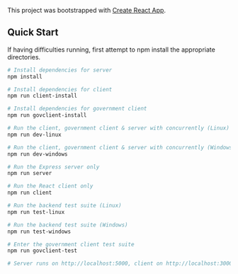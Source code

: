 This project was bootstrapped with [Create React App](https://github.com/facebookincubator/create-react-app).

## Quick Start

If having difficulties running, first attempt to npm install the appropriate directories.

```bash
# Install dependencies for server
npm install

# Install dependencies for client
npm run client-install

# Install dependencies for government client
npm run govclient-install

# Run the client, government client & server with concurrently (Linux)
npm run dev-linux

# Run the client, government client & server with concurrently (Windows)
npm run dev-windows

# Run the Express server only
npm run server

# Run the React client only
npm run client

# Run the backend test suite (Linux)
npm run test-linux

# Run the backend test suite (Windows)
npm run test-windows

# Enter the government client test suite
npm run govclient-test

# Server runs on http://localhost:5000, client on http://localhost:3000 and government client on http://localhost:3001
```
